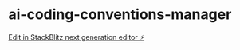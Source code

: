# ai-coding-conventions-manager

[Edit in StackBlitz next generation editor ⚡️](https://stackblitz.com/~/github.com/jimbrig/ai-coding-conventions-manager)